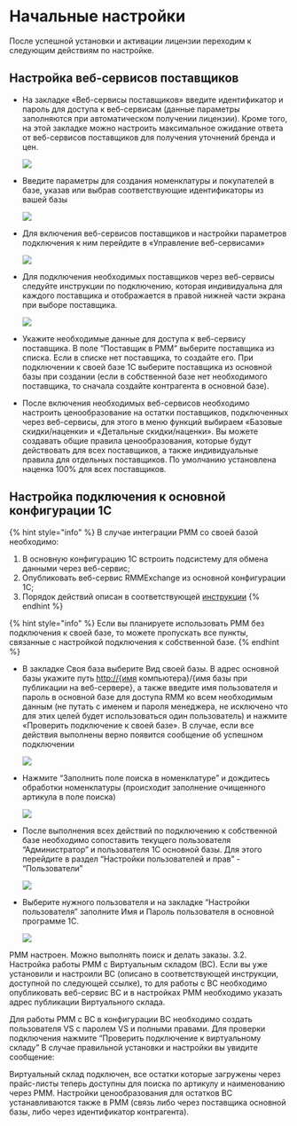 # Начальные настройки

После успешной установки и активации лицензии переходим к следующим действиям по настройке.

## Настройка веб-сервисов поставщиков

* На закладке «Веб-сервисы поставщиков» введите идентификатор и пароль для доступа к веб-сервисам \(данные параметры заполняются при автоматическом получении лицензии\). Кроме того, на этой закладке можно настроить максимальное ожидание ответа от веб-сервисов поставщиков для получения уточнений бренда и цен.

  ![](https://lh6.googleusercontent.com/YetUvSG10ArAEMZGJo8myMP6Xl68NjaB3iKQs7b0PUs1vRzqaG0OyCSX5DNaB66XLWoudrtY6KsZjaWZVRl0GMlTapL9JYYBEh_NYkIxPMednIU90PqLEtzRymsSH6qouyQyz3cv)

* Введите параметры для создания номенклатуры и покупателей в базе, указав или выбрав соответствующие идентификаторы из вашей базы

  ![](https://lh6.googleusercontent.com/L3HMieWaNPUmDNqwweeFSpn_wueHe-lEmf2B5g8XqFZmE7HMwWE3f0WxofzgUd0UYq9gavZCB3hwYh7ZlJOWqxlpZktOc9BPQuuVW3fWH_0tBknfceMGvW3Plt96SNBG4DS0PqBt)

* Для включения веб-сервисов поставщиков и настройки параметров подключения к ним перейдите в «Управление веб-сервисами»

  ![](https://lh4.googleusercontent.com/UxT6N8z6O5iV_M_CTE7odI7qD8sbq_efDgqnoGnINwqsrUuNbjORkUejgnJji6KDQC4ia1hLKJw8yr3lvJNEt9gl9c5TK8KWC4H_QTz2yv0uo7IqKi8UzQpAipZ9nMMq4cNMWkPX)

* Для подключения необходимых поставщиков через веб-сервисы следуйте инструкции по подключению, которая индивидуальна для каждого поставщика и отображается в правой нижней части экрана при выборе поставщика.

  ![](https://lh5.googleusercontent.com/j9lfF-JBe_UMFFGteemYX-jQ4N4xpFrsZjjlr6qDCmanVFDTKCXF-Ob_ZFMpJH4aMG-V2sy-1lBfx9Q0xHpjZW2XD6owxzc9GrQGzxoLT-7hU7v3c9d7OSYrqRZmJVI-8pWwnJunaT_e41-44g)

* Укажите необходимые данные для доступа к веб-сервису поставщика. В поле “Поставщик в РММ“ выберите поставщика из списка. Если в списке нет поставщика, то создайте его. При подключении к своей базе 1С выберите поставщика из основной базы при создании \(если в собственной базе нет необходимого поставщика, то сначала создайте контрагента в основной базе\).
* После включения необходимых веб-сервисов необходимо настроить ценообразование на остатки поставщиков, подключенных через веб-сервисы, для этого в меню функций выбираем «Базовые скидки/наценки» и «Детальные скидки/наценки». Вы можете создавать общие правила ценообразования, которые будут действовать для всех поставщиков, а также индивидуальные правила для отдельных поставщиков. По умолчанию установлена наценка 100% для всех поставщиков.

## Настройка подключения к основной конфигурации 1С

{% hint style="info" %}
В случае интеграции РММ со своей базой необходимо:

1. В основную конфигурацию 1С встроить подсистему для обмена данными через веб-сервис;
2. Опубликовать веб-сервис RMMExchange из основной конфигурации 1С;
3.  Порядок действий описан в соответствующей [инструкции](podklyuchenie-k-osnovnoi-1s.md)
{% endhint %}

{% hint style="info" %}
Если вы планируете использовать РММ без подключения к своей базе, то можете пропускать все пункты, связанные с настройкой подключения к собственной базе.
{% endhint %}

* В закладке Своя база выберите Вид своей базы. В адрес основной базы укажите путь [http://{имя](http://{имя) компьютера}/{имя базы при публикации на веб-сервере}, а также введите имя пользователя и пароль в основной базе для доступа RMM ко всем необходимым данным \(не путать с именем и пароля менеджера, не исключено что для этих целей будет использоваться один пользователь\) и нажмите «Проверить подключение к своей базе». В случае, если все действия выполнены верно появится сообщение об успешном подключении

  ![](https://lh4.googleusercontent.com/wLSlIR0qlIpZ2551fYZb71Zh0WKo0xaxRfVI-hsjgbNCFUu2n7vF8FuATg7dg7WJ2jBtSKXl4YZ9GgpvvBenqF1RAFdEZ6z_T2xJ0AuJUSYw7wW3w7BIrKL73cgzBt1Nm8YYjgY_)

* Нажмите “Заполнить поле поиска в номенклатуре” и дождитесь обработки номенклатуры \(происходит заполнение очищенного артикула в поле поиска\)

  ![](https://lh3.googleusercontent.com/jqStq1nvLlcvwx8eMIoeZmltX0gBpAAYcEpDQm8G_mRcGMciygya3NMeUqM63fAW6j5EiFteJ93pIEt2-s1BYTD-gdC_B1oU6DGdnzbzeN4oRJ-19hsh3BghGsj2kVjsiV2VYtIm)

* После выполнения всех действий по подключению к собственной базе необходимо сопоставить текущего пользователя “Администратор” и пользователя 1С основной базы. Для этого перейдите в раздел “Настройки пользователей и прав” - “Пользователи”

  ![](https://lh3.googleusercontent.com/Z8kKaUwCcjBTFgtq-aGtj80AmQRMQUL58obmbyZq08KEYmf562PZBQDlggtMERQX0-bWX3tRc2XAwgnHl_zwmezPRDlIbNlDRaGM7GSM-Ab-nTOUNg98M7u_0Rw4AuBKo6YCUNcG)

* Выберите нужного пользователя и на закладке “Настройки пользователя” заполните Имя и Пароль пользователя в основной программе 1С.

  ![](https://lh5.googleusercontent.com/rb8glcA4zjkRVXpjnTmE5acBdfBuzQgl4gC18Q5z5mnKRmEWPUhSGAfwibnhj2P6kJtsJOy5KzCy--KgTGUcPqOhfAkC0VZcGpmardKpfy235Ty3FavCsZJygOLG-dqQOm_KKNNp)

РММ настроен. Можно выполнять поиск и делать заказы. 3.2. Настройка работы РММ с Виртуальным складом \(ВС\). Если вы уже установили и настроили ВС \(описано в соответствующей инструкции, доступной по следующей ссылке\), то для работы с ВС необходимо опубликовать веб-сервис ВС и в настройках РММ необходимо указать адрес публикации Виртуального склада.

Для работы РММ с ВС в конфигурации ВС необходимо создать пользователя VS с паролем VS и полными правами. Для проверки подключения нажмите “Проверить подключение к виртуальному складу” В случае правильной установки и настройки вы увидите сообщение:

Виртуальный склад подключен, все остатки которые загружены через прайс-листы теперь доступны для поиска по артикулу и наименованию через РММ. Настройки ценообразования для остатков ВС устанавливаются также в РММ \(связь либо через поставщика основной базы, либо через идентификатор контрагента\).

